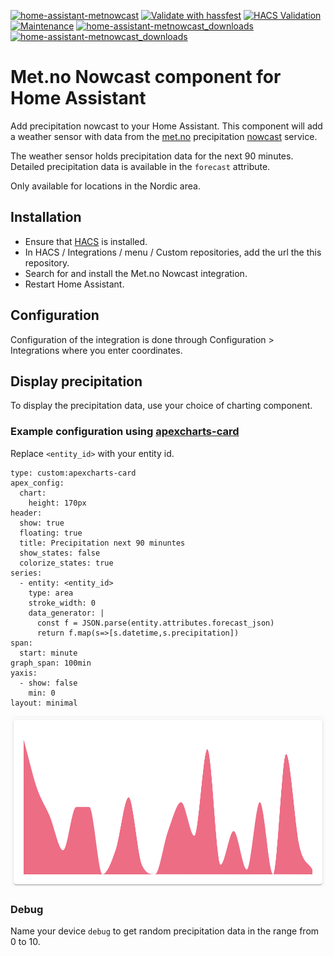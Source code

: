 [![home-assistant-metnowcast](https://img.shields.io/github/release/toringer/home-assistant-metnowcast.svg?1)](https://github.com/toringer/home-assistant-metnowcast)
[![Validate with hassfest](https://github.com/toringer/home-assistant-metnowcast/workflows/Validate%20with%20hassfest/badge.svg)](https://github.com/toringer/home-assistant-metnowcast/actions/workflows/hassfest.yaml)
[![HACS Validation](https://github.com/toringer/home-assistant-metnowcast/actions/workflows/validate_hacs.yaml/badge.svg)](https://github.com/toringer/home-assistant-metnowcast/actions/workflows/validate_hacs.yaml)
[![Maintenance](https://img.shields.io/maintenance/yes/2024.svg)](https://github.com/toringer/home-assistant-metnowcast)
[![home-assistant-metnowcast_downloads](https://img.shields.io/github/downloads/toringer/home-assistant-metnowcast/total)](https://github.com/toringer/home-assistant-metnowcast)
[![home-assistant-metnowcast_downloads](https://img.shields.io/github/downloads/toringer/home-assistant-metnowcast/latest/total)](https://github.com/toringer/home-assistant-metnowcast)

# Met.no Nowcast component for Home Assistant

Add precipitation nowcast to your Home Assistant. This component will add a weather sensor with data from the [met.no](https://www.met.no/) precipitation [nowcast](https://api.met.no/weatherapi/nowcast/2.0/documentation) service.

The weather sensor holds precipitation data for the next 90 minutes. Detailed precipitation data is available in the `forecast` attribute.

Only available for locations in the Nordic area.

## Installation

- Ensure that [HACS](https://hacs.xyz/) is installed.
- In HACS / Integrations / menu / Custom repositories, add the url the this repository.
- Search for and install the Met.no Nowcast integration.
- Restart Home Assistant.

## Configuration

Configuration of the integration is done through Configuration > Integrations where you enter coordinates.

## Display precipitation

To display the precipitation data, use your choice of charting component.

### Example configuration using [apexcharts-card]([https://github.com/ricreis394/chartjs-card](https://github.com/RomRider/apexcharts-card))

Replace `<entity_id>` with your entity id.

```
type: custom:apexcharts-card
apex_config:
  chart:
    height: 170px
header:
  show: true
  floating: true
  title: Precipitation next 90 minuntes
  show_states: false
  colorize_states: true
series:
  - entity: <entity_id>
    type: area
    stroke_width: 0
    data_generator: |
      const f = JSON.parse(entity.attributes.forecast_json)
      return f.map(s=>[s.datetime,s.precipitation])
span:
  start: minute
graph_span: 100min
yaxis:
  - show: false
    min: 0
layout: minimal

```

![Precipitation chart](precipitation_chart.png)

### Debug
Name your device `debug` to get random precipitation data in the range from 0 to 10.
